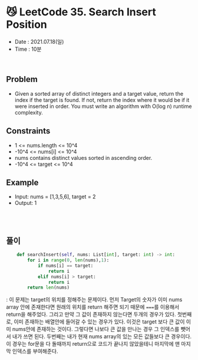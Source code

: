 # 😼 LeetCode 35. Search Insert Position
- Date : 2021.07.18(일)
- Time : 10분
<br>

## Problem

- Given a sorted array of distinct integers and a target value, return the index if the target is found. If not, return the index where it would be if it were inserted in order. You must write an algorithm with O(log n) runtime complexity.

## Constraints
- 1 <= nums.length <= 10^4
- -10^4 <= nums[i] <= 10^4
- nums contains distinct values sorted in ascending order.
- -10^4 <= target <= 10^4


## Example

- Input: nums = [1,3,5,6], target = 2
- Output: 1

<br><br>

## 풀이
```python
    def searchInsert(self, nums: List[int], target: int) -> int:
        for i in range(0, len(nums),1):
            if nums[i] == target:
                return i
            elif nums[i] > target:
                return i
        return len(nums)
```
: 이 문제는 target의 위치를 정해주는 문제이다. 먼저 Target의 숫자가 이미 nums array 안에 존재한다면 원래의 위치를 return 해주면 되기 때문에 ```===```를 이용해서 return을 해주었다. 그리고 만약 그 값이 존재하지 않는다면 두개의 경우가 있다. 첫번째로, 이미 존재하는 배열안에 들어갈 수 있는 경우가 있다. 이것은 target 보다 큰 값이 이미 nums안에 존재하는 것이다. 그렇다면 나보다 큰 값을 만나는 경우 그 인덱스를 뺏어서 내가 쓰면 된다. 두번째는 내가 현재 nums array의 있는 모든 값들보다 큰 경우이다. 이 경우는 for문을 다 돌때까지 return으로 코드가 끝나지 않았을테니 마지막에 맨 마지막 인덱스를 부여해준다.